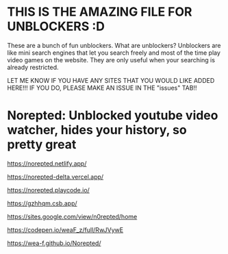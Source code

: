 # THIS IS THE AMAZING FILE FOR UNBLOCKERS :D

These are a bunch of fun unblockers. What are unblockers? Unblockers are like mini search engines that let you search freely and most of the time play video games on the website. They are only useful when your searching is already restricted.

LET ME KNOW IF YOU HAVE ANY SITES THAT YOU WOULD LIKE ADDED HERE!!! IF YOU DO, PLEASE MAKE AN ISSUE IN THE "issues" TAB!!

# Norepted: Unblocked youtube video watcher, hides your history, so pretty great
https://norepted.netlify.app/

https://norepted-delta.vercel.app/

https://norepted.playcode.io/

https://gzhhqm.csb.app/

https://sites.google.com/view/n0repted/home

https://codepen.io/weaF_z/full/RwJVywE

https://wea-f.github.io/Norepted/
